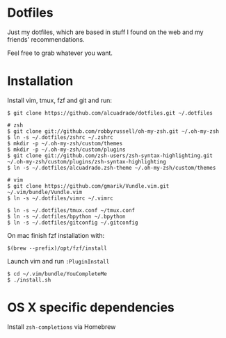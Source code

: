 # Dotfiles

Just my dotfiles, which are based in stuff I found on the web and my friends'
recommendations.

Feel free to grab whatever you want.

# Installation

Install vim, tmux, fzf and git and run:

```
$ git clone https://github.com/alcuadrado/dotfiles.git ~/.dotfiles

# zsh
$ git clone git://github.com/robbyrussell/oh-my-zsh.git ~/.oh-my-zsh
$ ln -s ~/.dotfiles/zshrc ~/.zshrc
$ mkdir -p ~/.oh-my-zsh/custom/themes
$ mkdir -p ~/.oh-my-zsh/custom/plugins
$ git clone git://github.com/zsh-users/zsh-syntax-highlighting.git ~/.oh-my-zsh/custom/plugins/zsh-syntax-highlighting
$ ln -s ~/.dotfiles/alcuadrado.zsh-theme ~/.oh-my-zsh/custom/themes

# vim
$ git clone https://github.com/gmarik/Vundle.vim.git ~/.vim/bundle/Vundle.vim
$ ln -s ~/.dotfiles/vimrc ~/.vimrc

$ ln -s ~/.dotfiles/tmux.conf ~/tmux.conf
$ ln -s ~/.dotfiles/bpython ~/.bpython
$ ln -s ~/.dotfiles/gitconfig ~/.gitconfig
```

On mac finish fzf installation with:

```
$(brew --prefix)/opt/fzf/install
```

Launch vim and run `:PluginInstall`

```
$ cd ~/.vim/bundle/YouCompleteMe
$ ./install.sh
```

# OS X specific dependencies

Install `zsh-completions` via Homebrew
